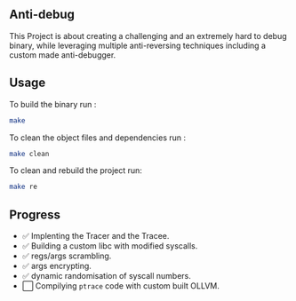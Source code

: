 ## Anti-debug

This Project is about creating a challenging and an extremely hard to debug binary, while leveraging multiple anti-reversing techniques including a custom made anti-debugger.

## Usage
To build the binary run :
```sh
make
```

To clean the object files and dependencies run :
```sh
make clean
```

To clean and rebuild the project run:
```sh
make re
```

## Progress

- :white_check_mark: Implenting the Tracer and the Tracee.
- :white_check_mark: Building a custom libc with modified syscalls.
- :white_check_mark: regs/args scrambling.
- :white_check_mark: args encrypting.
- :white_check_mark: dynamic randomisation of syscall numbers.
- :white_large_square: Compilying `ptrace` code with custom built OLLVM.
